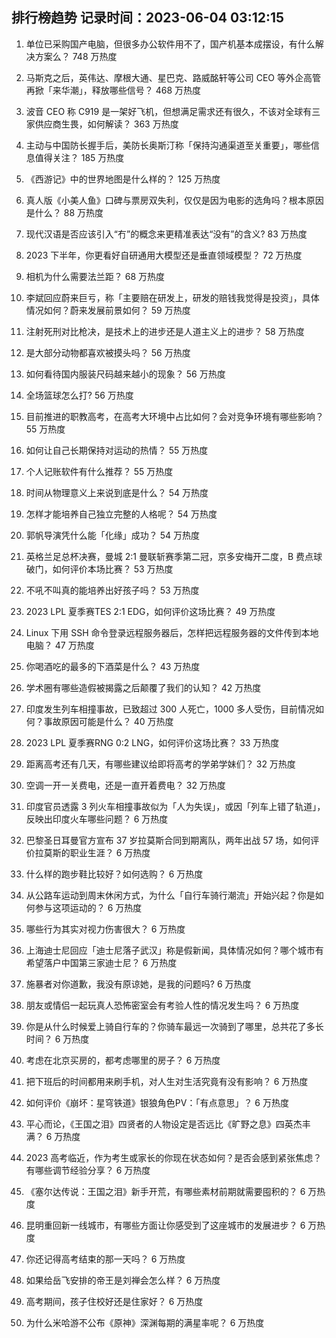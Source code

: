 
## 排行榜趋势 记录时间：2023-06-04 03:12:15
  
  1. 单位已采购国产电脑，但很多办公软件用不了，国产机基本成摆设，有什么解决方案么？ 748 万热度
    
  2. 马斯克之后，英伟达、摩根大通、星巴克、路威酩轩等公司 CEO 等外企高管再掀「来华潮」，释放哪些信号？ 468 万热度
    
  3. 波音 CEO 称 C919 是一架好飞机，但想满足需求还有很久，不该对全球有三家供应商生畏，如何解读？ 363 万热度
    
  4. 主动与中国防长握手后，美防长奥斯汀称「保持沟通渠道至关重要」，哪些信息值得关注？ 185 万热度
    
  5. 《西游记》中的世界地图是什么样的？ 125 万热度
    
  6. 真人版《小美人鱼》口碑与票房双失利，仅仅是因为电影的选角吗？根本原因是什么？ 88 万热度
    
  7. 现代汉语是否应该引入“冇”的概念来更精准表达“没有”的含义? 83 万热度
    
  8. 2023 下半年，你更看好自研通用大模型还是垂直领域模型？ 72 万热度
    
  9. 相机为什么需要法兰距？ 68 万热度
    
  10. 李斌回应蔚来巨亏，称「主要赔在研发上，研发的赔钱我觉得是投资」，具体情况如何？蔚来发展前景如何？ 59 万热度
    
  11. 注射死刑对比枪决，是技术上的进步还是人道主义上的进步？ 58 万热度
    
  12. 是大部分动物都喜欢被摸头吗？ 56 万热度
    
  13. 如何看待国内服装尺码越来越小的现象？ 56 万热度
    
  14. 全场篮球怎么打? 56 万热度
    
  15. 目前推进的职教高考，在高考大环境中占比如何？会对竞争环境有哪些影响？ 55 万热度
    
  16. 如何让自己长期保持对运动的热情？ 55 万热度
    
  17. 个人记账软件有什么推荐？ 55 万热度
    
  18. 时间从物理意义上来说到底是什么？ 54 万热度
    
  19. 怎样才能培养自己独立完整的人格呢？ 54 万热度
    
  20. 郭帆导演凭什么能「化缘」成功？ 54 万热度
    
  21. 英格兰足总杯决赛，曼城 2:1 曼联斩赛季第二冠，京多安梅开二度，B 费点球破门，如何评价本场比赛？ 53 万热度
    
  22. 不吼不叫真的能培养出好孩子吗？ 53 万热度
    
  23. 2023 LPL 夏季赛TES 2:1 EDG，如何评价这场比赛？ 49 万热度
    
  24. Linux 下用 SSH 命令登录远程服务器后，怎样把远程服务器的文件传到本地电脑？ 47 万热度
    
  25. 你喝酒吃的最多的下酒菜是什么？ 43 万热度
    
  26. 学术圈有哪些造假被揭露之后颠覆了我们的认知？ 42 万热度
    
  27. 印度发生列车相撞事故，已致超过 300 人死亡，1000 多人受伤，目前情况如何？事故原因可能是什么？ 40 万热度
    
  28. 2023 LPL 夏季赛RNG 0:2 LNG，如何评价这场比赛？ 33 万热度
    
  29. 距离高考还有几天，有哪些建议给即将高考的学弟学妹们？ 32 万热度
    
  30. 空调一开一关费电，还是一直开着费电？ 32 万热度
    
  31. 印度官员透露 3 列火车相撞事故似为「人为失误」，或因「列车上错了轨道」，反映出印度火车哪些问题？ 6 万热度
    
  32. 巴黎圣日耳曼官方宣布 37 岁拉莫斯合同到期离队，两年出战 57 场，如何评价拉莫斯的职业生涯？ 6 万热度
    
  33. 什么样的跑步鞋比较好？如何选购？ 6 万热度
    
  34. 从公路车运动到周末休闲方式，为什么「自行车骑行潮流」开始兴起？你是如何参与这项运动的？ 6 万热度
    
  35. 哪些行为其实对视力伤害很大？ 6 万热度
    
  36. 上海迪士尼回应「迪士尼落子武汉」称是假新闻，具体情况如何？哪个城市有希望落户中国第三家迪士尼？ 6 万热度
    
  37. 施暴者对你道歉，我没有原谅她，是我的问题吗? 6 万热度
    
  38. 朋友或情侣一起玩真人恐怖密室会有考验人性的情况发生吗？ 6 万热度
    
  39. 你是从什么时候爱上骑自行车的？你骑车最远一次骑到了哪里，总共花了多长时间？ 6 万热度
    
  40. 考虑在北京买房的，都考虑哪里的房子？ 6 万热度
    
  41. 把下班后的时间都用来刷手机，对人生对生活究竟有没有影响？ 6 万热度
    
  42. 如何评价《崩坏：星穹铁道》银狼角色PV：「有点意思」？ 6 万热度
    
  43. 平心而论，《王国之泪》四贤者的人物设定是否远比《旷野之息》四英杰丰满？ 6 万热度
    
  44. 2023 高考临近，作为考生或家长的你现在状态如何？是否会感到紧张焦虑？有哪些调节经验分享？ 6 万热度
    
  45. 《塞尔达传说：王国之泪》新手开荒，有哪些素材前期就需要囤积的？ 6 万热度
    
  46. 昆明重回新一线城市，有哪些方面让你感受到了这座城市的发展进步？ 6 万热度
    
  47. 你还记得高考结束的那一天吗？ 6 万热度
    
  48. 如果给岳飞安排的帝王是刘禅会怎么样？ 6 万热度
    
  49. 高考期间，孩子住校好还是住家好？ 6 万热度
    
  50. 为什么米哈游不公布《原神》深渊每期的满星率呢？ 6 万热度
    